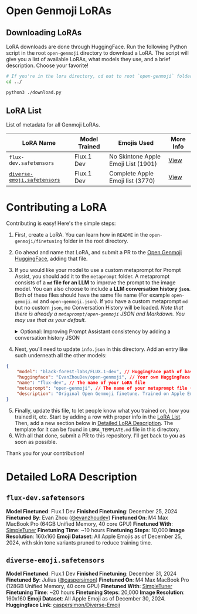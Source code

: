 # Open Genmoji LoRAs

## Downloading LoRAs

LoRA downloads are done through HuggingFace. Run the following Python script in the root `open-genmoji` directory to download a LoRA. The script will give you a list of available LoRAs, what models they use, and a brief description. Choose your favorite!

```bash
# If you're in the lora directory, cd out to root `open-genmoji` folder
cd ../

python3 ./download.py
```

## LoRA List

List of metadata for all Genmoji LoRAs.

| LoRA Name                                                                        | Model Trained | Emojis Used                         | More Info                         |
| -------------------------------------------------------------------------------- | ------------- | ----------------------------------- | --------------------------------- |
| `flux-dev.safetensors`                                                       | Flux.1 Dev    | No Skintone Apple Emoji List (1901) | [View](#flux-devsafetensors)      |
| [`diverse-emoji.safetensors`](https://huggingface.co/caspersimon/Diverse-Emoji/) | Flux.1 Dev    | Complete Apple Emoji list (3770)    | [View](#diverse-emojisafetensors) |

# Contributing a LoRA

Contributing is easy! Here's the simple steps:

1. First, create a LoRA. You can learn how in `README` in the `open-genmoji/finetuning` folder in the root directory.
2. Go ahead and name that LoRA, and submit a PR to the [Open Genmoji HuggingFace](https://huggingface.co/EvanZhouDev/open-genmoji), adding that file.
3. If you would like your model to use a custom metaprompt for Prompt Assist, you should add it to the `metaprompt` folder. A metaprompt consists of a **`md` file for an LLM** to improve the prompt to the image model. You can also choose to include a **LLM conversation history `json`**. Both of these files should have the same file name (For example `open-gemoji.md` and `open-genmoji.json`). If you have a custom metaprompt `md` but no custom `json`, no Conversation History will be loaded.  _Note that there is already a `metaprompt/open-genmoji` JSON and Markdown. You may use that as your default._
   
   <details>
     <summary>Optional: Improving Prompt Assistant consistency by adding a conversation history JSON </summary>
     To make outputs of your metaprompt more consistent across different LLM's, you can choose to add example combinations of input and output texts to a JSON file with the same name as your metaprompt.
     
     The file should be structured with a key `"messages"` which has a value containing a list of dictionaries as shown below. 

   **The `content` of the first message (with `"role": "user"`) should include:** 
     * The full metaprompt
     * Two new lines `\n\n`
     * `USER PROMPT: `
     * The user prompt. This can be any non-optimized prompt.
   
   **The `content` of the second message (with `"role": "assistant"`) should include:**
   * Only the optimized prompt.

    You can add multiple examples by repeating this. The file shown below has 2 example prompts and outputs.
    
    ```json
       {
         "messages": [
           { "role": "user", "content": "You are helping create a prompt for a Emoji generation image model. An emoji must be easily interpreted when small so details must be exaggerated to be clear. Your goal is to use descriptions to achieve this.\n\nYou will receive a user description, and you must rephrase it to consist of short phrases separated by periods, adding detail to everything the user provides.\n\nAdd describe the color of all parts or components of the emoji. Unless otherwise specified by the user, do not describe people. Do not describe the background of the image. Your output should be in the format:\n\n```\nemoji of {description}. {addon phrases}. 3D lighting. no cast shadows.\n```\n\nThe description should be a 1 sentence of your interpretation of the emoji.\nThen, you may choose to add addon phrases. You must use the following in the given scenarios:\n\n- \"cute.\": If generating anything that's not an object, and also not a human\n- \"enlarged head in cartoon style.\": ONLY animals\n- \"head is turned towards viewer.\": ONLY humans or animals\n- \"detailed texture.\": ONLY objects\n\nFurther addon phrases may be added to ensure the clarity of the emoji.\n\n\n USER PROMPT: a horse wearing a suit"},
           { "role": "assistant", "content": "emoji of horse in black suit and tie with flowing mane. a strong, confident stallion wearing formal attire for a special occasion. cute. 3D lighting. no cast shadows. enlarged head in cartoon style. head is turned towards viewer." },
           { "role": "user", "content": "You are helping create a prompt for a Emoji generation image model. An emoji must be easily interpreted when small so details must be exaggerated to be clear. Your goal is to use descriptions to achieve this.\n\nYou will receive a user description, and you must rephrase it to consist of short phrases separated by periods, adding detail to everything the user provides.\n\nAdd describe the color of all parts or components of the emoji. Unless otherwise specified by the user, do not describe people. Do not describe the background of the image. Your output should be in the format:\n\n```\nemoji of {description}. {addon phrases}. 3D lighting. no cast shadows.\n```\n\nThe description should be a 1 sentence of your interpretation of the emoji.\nThen, you may choose to add addon phrases. You must use the following in the given scenarios:\n\n- \"cute.\": If generating anything that's not an object, and also not a human\n- \"enlarged head in cartoon style.\": ONLY animals\n- \"head is turned towards viewer.\": ONLY humans or animals\n- \"detailed texture.\": ONLY objects\n\nFurther addon phrases may be added to ensure the clarity of the emoji.\n\n\n USER PROMPT: flying pig"},
           { "role": "assistant", "content": "emoji of flying pink pig. enlarged head in cartoon style. cute. white wings. head is turned towards viewer. 3D lighting. no cast shadows." }
         ]
       }
    ```
   
    **Why does this work?** <br>
    These messages are added to the conversation history with the chatbot. Then, when you submit a new prompt, it is likely to respond in a similar way it did before.
  </details>

4. Next, you'll need to update `info.json` in this directory. Add an entry like such underneath all the other models:

```json
{
	"model": "black-forest-labs/FLUX.1-dev", // HuggingFace path of base model
	"huggingface": "EvanZhouDev/open-genmoji", // Your own HuggingFace repo, optional
	"name": "flux-dev", // The name of your LoRA file
	"metaprompt": "open-genmoji", // The name of your metaprompt file (do not include .md or .json)
	"description": "Original Open Genmoji finetune. Trained on Apple Emojis w/o Skin Tone Variants." // Nice and short description of your model (< 100 characters)
}
```

5. Finally, update this file, to let people know what you trained on, how you trained it, etc. Start by adding a row with proper info in the [LoRA List](#lora-list). Then, add a new section below in [Detailed LoRA Description](#detailed-lora-description). The template for it can be found in `LORA_TEMPLATE.md` file in this directory.
6. With all that done, submit a PR to this repository. I'll get back to you as soon as possible.

Thank you for your contribution!

# Detailed LoRA Description

## `flux-dev.safetensors`

**Model Finetuned**: Flux.1 Dev
**Finished Finetuning**: December 25, 2024
**Finetuned By**: Evan Zhou ([@evanzhoudev](https://github.com/evanzhoudev))
**Finetuned On**: M4 Max MacBook Pro (64GB Unified Memory, 40 core GPU)
**Finetuned With**: [SimpleTuner](https://github.com/bghira/SimpleTuner)
**Finetuning Time**: ~10 hours
**Finetuning Steps**: 10,000
**Image Resolution**: 160x160
**Emoji Dataset**: All Apple Emojis as of December 25, 2024, with skin tone variants pruned to reduce training time.

## `diverse-emoji.safetensors`

**Model Finetuned**: Flux.1 Dev
**Finished Finetuning**: December 31, 2024
**Finetuned By**: Julius ([@caspersimon](https://github.com/caspersimon))
**Finetuned On**: M4 Max MacBook Pro (128GB Unified Memory, 40 core GPU)
**Finetuned With**: [SimpleTuner](https://github.com/bghira/SimpleTuner)
**Finetuning Time**: ~20 hours
**Finetuning Steps**: 20,000
**Image Resolution**: 160x160
**Emoji Dataset**: All Apple Emoji as of December 30, 2024.
**Huggingface Link**: [caspersimon/Diverse-Emoji](https://huggingface.co/caspersimon/Diverse-Emoji)

